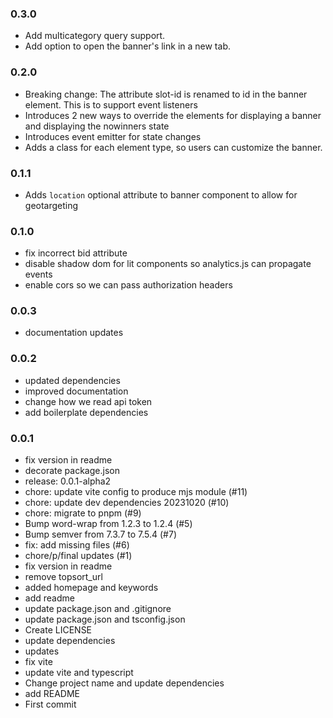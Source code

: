 ### 0.3.0

- Add multicategory query support.
- Add option to open the banner's link in a new tab.

### 0.2.0

- Breaking change: The attribute slot-id is renamed to id in the banner element. This is to support event listeners
- Introduces 2 new ways to override the elements for displaying a banner and displaying the nowinners state
- Introduces event emitter for state changes
- Adds a class for each element type, so users can customize the banner.

### 0.1.1

- Adds `location` optional attribute to banner component to allow for geotargeting

### 0.1.0

- fix incorrect bid attribute
- disable shadow dom for lit components so analytics.js can propagate events
- enable cors so we can pass authorization headers

### 0.0.3

- documentation updates

### 0.0.2

- updated dependencies
- improved documentation
- change how we read api token
- add boilerplate dependencies

### 0.0.1

- fix version in readme
- decorate package.json
- release: 0.0.1-alpha2
- chore: update vite config to produce mjs module (#11)
- chore: update dev dependencies 20231020 (#10)
- chore: migrate to pnpm (#9)
- Bump word-wrap from 1.2.3 to 1.2.4 (#5)
- Bump semver from 7.3.7 to 7.5.4 (#7)
- fix: add missing files (#6)
- chore/p/final updates (#1)
- fix version in readme
- remove topsort_url
- added homepage and keywords
- add readme
- update package.json and .gitignore
- update package.json and tsconfig.json
- Create LICENSE
- update dependencies
- updates
- fix vite
- update vite and typescript
- Change project name and update dependencies
- add README
- First commit
